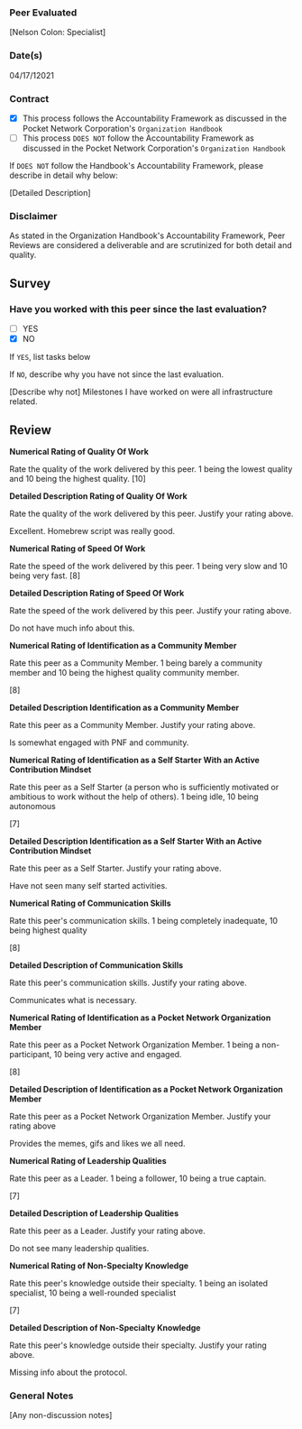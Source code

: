 ### Peer Evaluated
[Nelson Colon: Specialist]
### Date(s)
04/17/12021
### Contract
- [X] This process follows the Accountability Framework as discussed in the Pocket Network Corporation's `Organization Handbook`
- [ ] This process `DOES NOT` follow the Accountability Framework as discussed in the Pocket Network Corporation's `Organization Handbook`

If `DOES NOT` follow the Handbook's Accountability Framework, please describe in detail why below:

[Detailed Description]
### Disclaimer
As stated in the Organization Handbook's Accountability Framework, Peer Reviews are considered a deliverable and are scrutinized for both detail and quality.
## Survey
### Have you worked with this peer since the last evaluation?
- [ ] YES
- [X] NO

If `YES`, list tasks below


If `NO`, describe why you have not since the last evaluation.

[Describe why not]
Milestones I have worked on were all infrastructure related.

## Review
**Numerical Rating of Quality Of Work** 

Rate the quality of the work delivered by this peer. 1 being the lowest quality and 10 being the highest quality.
[10]

**Detailed Description Rating of Quality Of Work** 

Rate the quality of the work delivered by this peer. Justify your rating above.

Excellent. Homebrew script was really good.

**Numerical Rating of Speed Of Work** 

Rate the speed of the work delivered by this peer. 1 being very slow and 10 being very fast.
[8]

**Detailed Description Rating of Speed Of Work** 

Rate the speed of the work delivered by this peer. Justify your rating above.

Do not have much info about this.

**Numerical Rating of Identification as a Community Member** 

Rate this peer as a Community Member. 1 being barely a community member and 10 being the highest quality community member.

[8]

**Detailed Description Identification as a Community Member** 

Rate this peer as a Community Member. Justify your rating above.

Is somewhat engaged with PNF and community.

**Numerical Rating of Identification as a Self Starter With an Active Contribution Mindset** 

Rate this peer as a Self Starter (a person who is sufficiently motivated or ambitious to work without the help of others).
1 being idle, 10 being autonomous

[7]

**Detailed Description Identification as a Self Starter With an Active Contribution Mindset** 

Rate this peer as a Self Starter. Justify your rating above.

Have not seen many self started activities.

**Numerical Rating of Communication Skills** 

Rate this peer's communication skills. 1 being completely inadequate, 10 being highest quality

[8]

**Detailed Description of Communication Skills** 

Rate this peer's communication skills. Justify your rating above.

Communicates what is necessary. 

**Numerical Rating of Identification as a Pocket Network Organization Member** 

Rate this peer as a Pocket Network Organization Member. 1 being a non-participant, 10 being very active and engaged.

[8]

**Detailed Description of Identification as a Pocket Network Organization Member** 

Rate this peer as a Pocket Network Organization Member. Justify your rating above

Provides the memes, gifs and likes we all need.

**Numerical Rating of Leadership Qualities** 

Rate this peer as a Leader. 1 being a follower, 10 being a true captain.

[7]

**Detailed Description of Leadership Qualities** 

Rate this peer as a Leader. Justify your rating above.

Do not see many leadership qualities.

**Numerical Rating of Non-Specialty Knowledge** 

Rate this peer's knowledge outside their specialty. 1 being an isolated specialist, 10 being a well-rounded specialist

[7]

**Detailed Description of Non-Specialty Knowledge** 

Rate this peer's knowledge outside their specialty. Justify your rating above.

Missing info about the protocol.




### General Notes
[Any non-discussion notes]